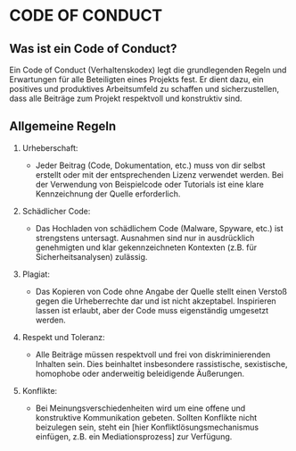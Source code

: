 # CODE OF CONDUCT

## Was ist ein Code of Conduct?

Ein Code of Conduct (Verhaltenskodex) legt die grundlegenden Regeln und Erwartungen für alle Beteiligten eines Projekts fest. Er dient dazu, ein positives und produktives Arbeitsumfeld zu schaffen und sicherzustellen, dass alle Beiträge zum Projekt respektvoll und konstruktiv sind.

## Allgemeine Regeln

1. Urheberschaft:
   * Jeder Beitrag (Code, Dokumentation, etc.) muss von dir selbst erstellt oder mit der entsprechenden Lizenz verwendet werden.
Bei der Verwendung von Beispielcode oder Tutorials ist eine klare Kennzeichnung der Quelle erforderlich.

2. Schädlicher Code:
   * Das Hochladen von schädlichem Code (Malware, Spyware, etc.) ist strengstens untersagt.
Ausnahmen sind nur in ausdrücklich genehmigten und klar gekennzeichneten Kontexten (z.B. für Sicherheitsanalysen) zulässig.

3. Plagiat:

   * Das Kopieren von Code ohne Angabe der Quelle stellt einen Verstoß gegen die Urheberrechte dar und ist nicht akzeptabel.
Inspirieren lassen ist erlaubt, aber der Code muss eigenständig umgesetzt werden.

4. Respekt und Toleranz:
   * Alle Beiträge müssen respektvoll und frei von diskriminierenden Inhalten sein.
Dies beinhaltet insbesondere rassistische, sexistische, homophobe oder anderweitig beleidigende Äußerungen.

5. Konflikte:
   * Bei Meinungsverschiedenheiten wird um eine offene und konstruktive Kommunikation gebeten.
Sollten Konflikte nicht beizulegen sein, steht ein [hier Konfliktlösungsmechanismus einfügen, z.B. ein Mediationsprozess] zur Verfügung.
